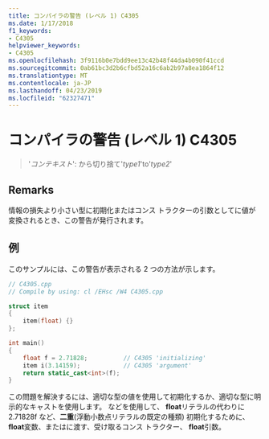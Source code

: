 ```yaml
---
title: コンパイラの警告 (レベル 1) C4305
ms.date: 1/17/2018
f1_keywords:
- C4305
helpviewer_keywords:
- C4305
ms.openlocfilehash: 3f9116b0e7bdd9ee13c42b48f44da4b090f41ccd
ms.sourcegitcommit: 0ab61bc3d2b6cfbd52a16c6ab2b97a8ea1864f12
ms.translationtype: MT
ms.contentlocale: ja-JP
ms.lasthandoff: 04/23/2019
ms.locfileid: "62327471"
---
```

# <a name="compiler-warning-level-1-c4305"></a>コンパイラの警告 (レベル 1) C4305

> '*コンテキスト*': から切り捨て'*type1*'to'*type2*'

## <a name="remarks"></a>Remarks

情報の損失より小さい型に初期化またはコンス トラクターの引数としてに値が変換されるとき、この警告が発行されます。

## <a name="example"></a>例

このサンプルには、この警告が表示される 2 つの方法が示します。

```cpp
// C4305.cpp
// Compile by using: cl /EHsc /W4 C4305.cpp

struct item
{
    item(float) {}
};

int main()
{
    float f = 2.71828;          // C4305 'initializing'
    item i(3.14159);            // C4305 'argument'
    return static_cast<int>(f);
}
```

この問題を解決するには、適切な型の値を使用して初期化するか、適切な型に明示的なキャストを使用します。 などを使用して、 **float**リテラルの代わりに 2.71828f など、**二重**(浮動小数点リテラルの既定の種類) 初期化するために、 **float**変数、またはに渡す、受け取るコンス トラクター、 **float**引数。
